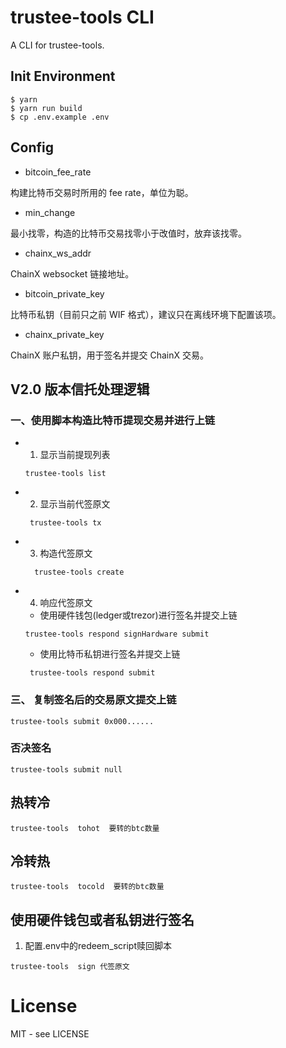 # trustee-tools CLI

A CLI for trustee-tools.


## Init Environment

```shell
$ yarn
$ yarn run build
$ cp .env.example .env

```

## Config
- bitcoin_fee_rate

构建比特币交易时所用的 fee rate，单位为聪。

- min_change

最小找零，构造的比特币交易找零小于改值时，放弃该找零。

- chainx_ws_addr

ChainX websocket 链接地址。

- bitcoin_private_key

比特币私钥（目前只之前 WIF 格式），建议只在离线环境下配置该项。

- chainx_private_key

ChainX 账户私钥，用于签名并提交 ChainX 交易。

## V2.0 版本信托处理逻辑

### 一、使用脚本构造比特币提现交易并进行上链
 
 * 1. 显示当前提现列表
    ```
    trustee-tools list
    
    ```
 * 2. 显示当前代签原文
   ```
    trustee-tools tx
   ```
 * 3. 构造代签原文
   ```
     trustee-tools create
   ```
 * 4. 响应代签原文
 
   * 使用硬件钱包(ledger或trezor)进行签名并提交上链 
   ```
   trustee-tools respond signHardware submit
   ```  
   * 使用比特币私钥进行签名并提交上链
   ```
    trustee-tools respond submit
   ```

### 三、 复制签名后的交易原文提交上链

```
trustee-tools submit 0x000......   
```

### 否决签名

```
trustee-tools submit null   
```

## 热转冷
```
trustee-tools  tohot  要转的btc数量
```

## 冷转热

```
trustee-tools  tocold  要转的btc数量
```

## 使用硬件钱包或者私钥进行签名

1. 配置.env中的redeem_script赎回脚本

```
trustee-tools  sign 代签原文
```
# License

MIT - see LICENSE

